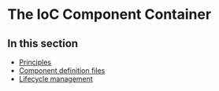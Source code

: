 # The IoC Component Container

## In this section

  * [Principles](ioc-principles.md)
  * [Component definition files](ioc-definition-files.md)
  * [Lifecycle management](ioc-lifecycle.md)